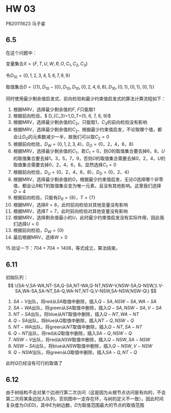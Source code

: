 # HW 03

PB20111623 马子睿

## 6.5

在这个问题中：

变量集合$X=\{F,T,U,W,R,O, C_1,C_2, C_3\}$

令$D_{10}=\{0, 1, 2, 3, 4, 5, 6,7, 8, 9\}$

取值集合$D = \{\{1\}, D_{10}-\{0\}, D_{10}, D_{10}, \{0, 2, 4, 6, 8\}, D_{10}, \{0, 1\}, \{0, 1\}, \{0, 1\}\}$



同时使用最少剩余值启发式、前向检验和最少约束值启发式的算法计算流程如下：

1. 根据MRV，选择最少剩余值的$F$, $F$只能取1
2. 根据前向检验，$ D_{C_3}=1,D_T=\{5, 6, 7, 8, 9\}$
3. 根据MRV，选择最少剩余值的$C_3$，只能取1，$C_3$的前向检验没有影响
4. 根据MRV，选择最少剩余值的$C_2$，根据最少约束值启发，不论取哪个值，都会让$D_O$的元素数减少一半，故我们可以取$C_2 = 0$
5. 根据前向检验，$D_W=\{0, 1, 2, 3, 4\}，D_O=\{0， 2， 4， 6， 8\}$
6. 根据MRV，选择最少剩余值的$C_1$，若$C_1=0$，则$O$的取值集合要去掉6，8，$U$的取值集合要去掉1，3，5，7，9，否则$O$的取值集合需要去掉0，2，4，$U$的取值集合需要去掉0，2，4，6，8。显然选择$C_1=0$
7. 根据前向检验，$D_U=\{0，2 ，4，6，8\}$，$D_O=\{0， 2， 4\}$
8. 根据MRV，选择最少剩余值的$O$，根据最少约束值启发，无论$O$选择哪个非零值，都会让$R$和$T$的取值集合变为唯一元素，且没有其他影响。这里我们选择$O=4$
9. 根据前向检验，只能有$D_R=\{8\}， T=\{7\}$
10. 根据MRV，选择$R=8$，此时前向检验对其他变量没有影响
11. 根据MRV，选择$T=7$，此时前向检验对其他变量没有影响
12. 根据MRV，选择剩余值最小的$U$，此时最少约束值启发没有实际作用，因此我们选择$U=0$
13. 根据前向检验，$D_W=\{0\}$
14. 最后根据MRV，选择$W=0$

15.验证一下：$704+704=1408$，等式成立，算法结束。

## 6.11

初始队列：
$$
\{SA-V,SA-WA,NT-SA,Q-SA,NT-WA,Q-NT,NSW-V,NSW-SA,Q-NSW,\\
V-SA,WA-SA,SA-NT,SA-Q,WA-NT,NT-Q,V-NSW,SA-NSW,NSW-Q\}
$$

1. $SA-V$出队，将red从$SA$取值中删除，插入$Q-SA, NSW-SA, WA-SA$
2. $SA-WA$出队，将green从$SA$取值中删除，插入$Q-SA, NSW-SA, V-SA$
3. $NT-SA$出队，将blue从$NT$取值中删除，插入$Q-NT,WA-NT$
4. $Q-SA$出队，将blue从$Q$取值中删除，插入$NT-Q, NSW-Q$
5. $NT-WA$出队，将green从$NT$取值中删除，插入$Q-NT, SA-NT$
6. $Q-NT$出队，将red从$Q$取值中删除，插入$SA-Q, NSW-Q$
7. $NSW-V$出队，将red从$NSW$取值中删除，插入$Q-NSW, SA-NSW$
8. $NSW-SA$出队，将blue从$NSW$取值中删除，插入$Q-NSW, V-NSW$
9. $Q-NSW$出队，将green从$Q$取值中删除，插入$SA-Q, NT-Q$

此时$Q$已经没有可行的取值了

## 6.12

由于树结构不会对某个边进行第二次访问（这是因为从根节点访问是有向的，不会第二次将某条边加入队列，否则图中一定存在环，与树的定义不一致）。因此时间复杂度为$O(ED)$，其中$E$为树边数，$D$为取值范围最大的节点的取值范围